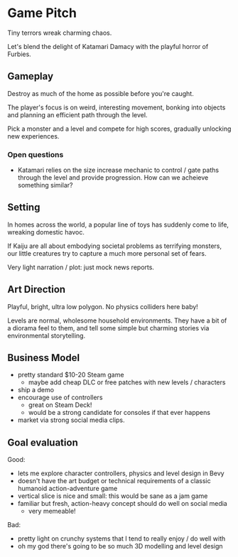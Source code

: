 # Game Pitch

Tiny terrors wreak charming chaos.

Let's blend the delight of Katamari Damacy with the playful horror of Furbies.

## Gameplay

Destroy as much of the home as possible before you're caught.

The player's focus is on weird, interesting movement, bonking into objects and planning an efficient path through the level.

Pick a monster and a level and compete for high scores, gradually unlocking new experiences.

### Open questions

- Katamari relies on the size increase mechanic to control / gate paths through the level and provide progression. How can we acheieve something similar?

## Setting

In homes across the world, a popular line of toys has suddenly come to life, wreaking domestic havoc.

If Kaiju are all about embodying societal problems as terrifying monsters, our little creatures try to capture a much more personal set of fears.

Very light narration / plot: just mock news reports.

## Art Direction

Playful, bright, ultra low polygon. No physics colliders here baby!

Levels are normal, wholesome household environments.
They have a bit of a diorama feel to them, and tell some simple but charming stories via environmental storytelling.

## Business Model

- pretty standard $10-20 Steam game
  - maybe add cheap DLC or free patches with new levels / characters
- ship a demo
- encourage use of controllers
  - great on Steam Deck!
  - would be a strong candidate for consoles if that ever happens
- market via strong social media clips.

## Goal evaluation

Good:

- lets me explore character controllers, physics and level design in Bevy
- doesn't have the art budget or technical requirements of a classic humanoid action-adventure game
- vertical slice is nice and small: this would be sane as a jam game
- familiar but fresh, action-heavy concept should do well on social media
  - very memeable!

Bad:

- pretty light on crunchy systems that I tend to really enjoy / do well with
- oh my god there's going to be so much 3D modelling and level design
